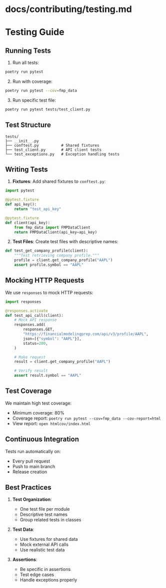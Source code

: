 # docs/contributing/testing.md
# Testing Guide

## Running Tests

1. Run all tests:
```bash
poetry run pytest
```

2. Run with coverage:
```bash
poetry run pytest --cov=fmp_data
```

3. Run specific test file:
```bash
poetry run pytest tests/test_client.py
```

## Test Structure

```
tests/
├── __init__.py
├── conftest.py          # Shared fixtures
├── test_client.py       # API client tests
└── test_exceptions.py   # Exception handling tests
```

## Writing Tests

1. **Fixtures**: Add shared fixtures to `conftest.py`:
```python
import pytest

@pytest.fixture
def api_key():
    return "test_api_key"

@pytest.fixture
def client(api_key):
    from fmp_data import FMPDataClient
    return FMPDataClient(api_key=api_key)
```

2. **Test Files**: Create test files with descriptive names:
```python
def test_get_company_profile(client):
    """Test retrieving company profile."""
    profile = client.get_company_profile("AAPL")
    assert profile.symbol == "AAPL"
```

## Mocking HTTP Requests

We use `responses` to mock HTTP requests:

```python
import responses

@responses.activate
def test_api_call(client):
    # Mock API response
    responses.add(
        responses.GET,
        "https://financialmodelingprep.com/api/v3/profile/AAPL",
        json=[{"symbol": "AAPL"}],
        status=200,
    )

    # Make request
    result = client.get_company_profile("AAPL")

    # Verify result
    assert result.symbol == "AAPL"
```

## Test Coverage

We maintain high test coverage:

- Minimum coverage: 80%
- Coverage report: `poetry run pytest --cov=fmp_data --cov-report=html`
- View report: `open htmlcov/index.html`

## Continuous Integration

Tests run automatically on:
- Every pull request
- Push to main branch
- Release creation

## Best Practices

1. **Test Organization**:
   - One test file per module
   - Descriptive test names
   - Group related tests in classes

2. **Test Data**:
   - Use fixtures for shared data
   - Mock external API calls
   - Use realistic test data

3. **Assertions**:
   - Be specific in assertions
   - Test edge cases
   - Handle exceptions properly
